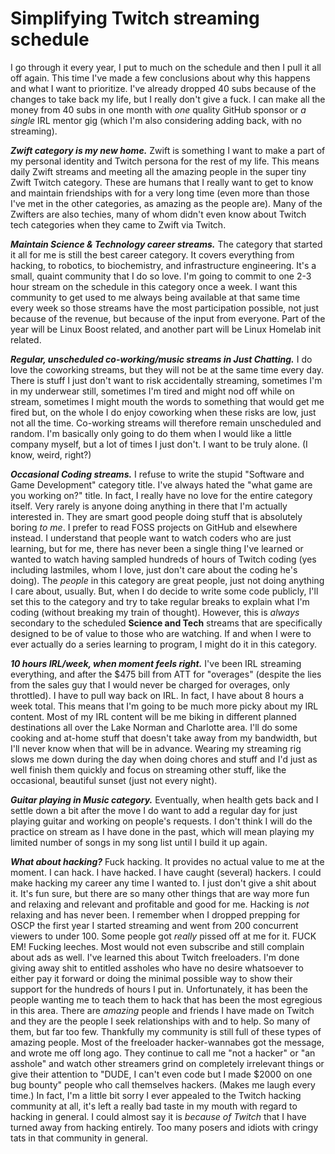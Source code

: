 # Simplifying Twitch streaming schedule

I go through it every year, I put to much on the schedule and then I pull it all off again. This time I've made a few conclusions about why this happens and what I want to prioritize. I've already dropped 40 subs because of the changes to take back my life, but I really don't give a fuck. I can make all the money from 40 subs in one month with *one* quality GitHub sponsor or *a single* IRL mentor gig (which I'm also considering adding back, with no streaming).

***Zwift category is my new home.*** Zwift is something I want to make a part of my personal identity and Twitch persona for the rest of my life. This means daily Zwift streams and meeting all the amazing people in the super tiny Zwift Twitch category. These are humans that I really want to get to know and maintain friendships with for a very long time (even more than those I've met in the other categories, as amazing as the people are). Many of the Zwifters are also techies, many of whom didn't even know about Twitch tech categories when they came to Zwift via Twitch.

***Maintain Science & Technology career streams.*** The category that started it all for me is still the best career category. It covers everything from hacking, to robotics, to biochemistry, and infrastructure engineering. It's a small, quaint community that I do so love. I'm going to commit to one 2-3 hour stream on the schedule in this category once a week. I want this community to get used to me always being available at that same time every week so those streams have the most participation possible, not just because of the revenue, but because of the input from everyone. Part of the year will be Linux Boost related, and another part will be Linux Homelab init related.

***Regular, unscheduled co-working/music streams in Just Chatting.*** I do love the coworking streams, but they will not be at the same time every day. There is stuff I just don't want to risk accidentally streaming, sometimes I'm in my underwear still, sometimes I'm tired and might nod off while on stream, sometimes I might mouth the words to something that would get me fired but, on the whole I do enjoy coworking when these risks are low, just not all the time. Co-working streams will therefore remain unscheduled and random. I'm basically only going to do them when I would like a little company myself, but a lot of times I just don't. I want to be truly alone. (I know, weird, right?)

***Occasional Coding streams.*** I refuse to write the stupid "Software and Game Development" category title. I've always hated the "what game are you working on?" title. In fact, I really have no love for the entire category itself. Very rarely is anyone doing anything in there that I'm actually interested in. They are smart good people doing stuff that is absolutely boring *to me*. I prefer to read FOSS projects on GitHub and elsewhere instead. I understand that people want to watch coders who are just learning, but for me, there has never been a single thing I've learned or wanted to watch having sampled hundreds of hours of Twitch coding (yes including lastmiles, whom I love, just don't care about the coding he's doing). The *people* in this category are great people, just not doing anything I care about, usually. But, when I do decide to write some code publicly, I'll set this to the category and try to take regular breaks to explain what I'm coding (without breaking my train of thought). However, this is *always* secondary to the scheduled **Science and Tech** streams that are specifically designed to be of value to those who are watching. If and when I were to ever actually do a series learning to program, I might do it in this category.

***10 hours IRL/week, when moment feels right.*** I've been IRL streaming everything, and after the \$475 bill from ATT for "overages" (despite the lies from the sales guy that I would never be charged for overages, only throttled). I have to pull way back on IRL. In fact, I have about 8 hours a week total. This means that I'm going to be much more picky about my IRL content. Most of my IRL content will be me biking in different planned destinations all over the Lake Norman and Charlotte area. I'll do some cooking and at-home stuff that doesn't take away from my bandwidth, but I'll never know when that will be in advance. Wearing my streaming rig slows me down during the day when doing chores and stuff and I'd just as well finish them quickly and focus on streaming other stuff, like the occasional, beautiful sunset (just not every night).

***Guitar playing in Music category.*** Eventually, when health gets back and I settle down a bit after the move I do want to add a regular day for just playing guitar and working on people's requests. I don't think I will do the practice on stream as I have done in the past, which will mean playing my limited number of songs in my song list until I build it up again.

***What about hacking?*** Fuck hacking. It provides no actual value to me at the moment. I can hack. I have hacked. I have caught (several) hackers. I could make hacking my career any time I wanted to. I just don't give a shit about it. It's fun sure, but there are so many other things that are way more fun and relaxing and relevant and profitable and good for me. Hacking is *not* relaxing and has never been. I remember when I dropped prepping for OSCP the first year I started streaming and went from 200 concurrent viewers to under 100. Some people got *really* pissed off at me for it. FUCK EM! Fucking leeches. Most would not even subscribe and still complain about ads as well. I've learned this about Twitch freeloaders. I'm done giving away shit to entitled assholes who have no desire whatsoever to either pay it forward or doing the minimal possible way to show their support for the hundreds of hours I put in. Unfortunately, it has been the people wanting me to teach them to hack that has been the most egregious in this area. There are *amazing* people and friends I have made on Twitch and they are the people I seek relationships with and to help. So many of them, but far too few. Thankfully my community is still full of these types of amazing people. Most of the freeloader hacker-wannabes got the message, and wrote me off long ago. They continue to call me "not a hacker" or "an asshole" and watch other streamers grind on completely irrelevant things or give their attention to "DUDE, I can't even code but I made \$2000 on one bug bounty" people who call themselves hackers. (Makes me laugh every time.) In fact, I'm a little bit sorry I ever appealed to the Twitch hacking community at all, it's left a really bad taste in my mouth with regard to hacking in general. I could almost say it is *because of Twitch* that I have turned away from hacking entirely. Too many posers and idiots with cringy tats in that community in general.
